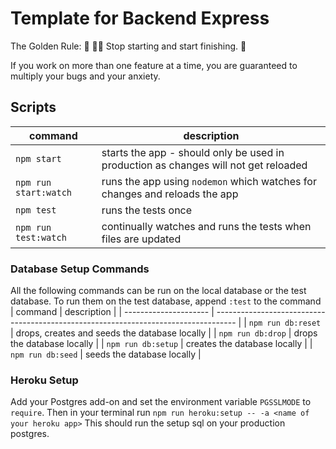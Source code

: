 # Template for Backend Express

The Golden Rule:
🦸 🦸‍♂️ Stop starting and start finishing. 🏁

If you work on more than one feature at a time, you are guaranteed to multiply your bugs and your anxiety.

## Scripts

| command               | description                                                                         |
| --------------------- | ----------------------------------------------------------------------------------- |
| `npm start`           | starts the app - should only be used in production as changes will not get reloaded |
| `npm run start:watch` | runs the app using `nodemon` which watches for changes and reloads the app          |
| `npm test`            | runs the tests once                                                                 |
| `npm run test:watch`  | continually watches and runs the tests when files are updated                       |

### Database Setup Commands

All the following commands can be run on the local database or the test database. To run them on the test database, append `:test` to the command
| command | description |
| --------------------- | ----------------------------------------------------------------------------------- |
| `npm run db:reset` | drops, creates and seeds the database locally |
| `npm run db:drop` | drops the database locally |
| `npm run db:setup` | creates the database locally |
| `npm run db:seed` | seeds the database locally |

### Heroku Setup

Add your Postgres add-on and set the environment variable `PGSSLMODE` to `require`. Then in your terminal run `npm run heroku:setup -- -a <name of your heroku app>` This should run the setup sql on your production postgres.
